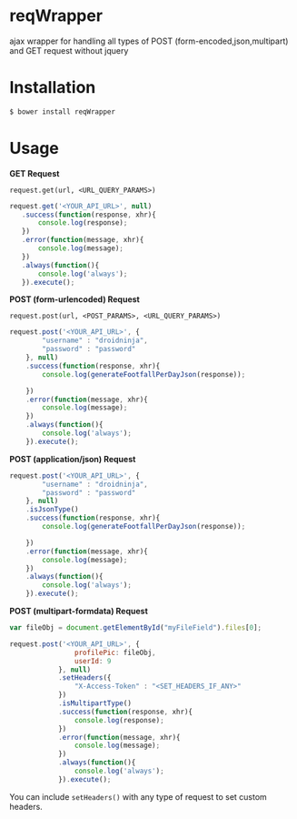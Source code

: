 # reqWrapper
ajax wrapper for handling all types of POST (form-encoded,json,multipart) and GET request without jquery

# Installation
```sh
$ bower install reqWrapper
```

# Usage

**GET Request**

`request.get(url, <URL_QUERY_PARAMS>)`

```javascript
request.get('<YOUR_API_URL>', null)
   .success(function(response, xhr){
       console.log(response);
   })
   .error(function(message, xhr){
       console.log(message);
   })
   .always(function(){
       console.log('always');
   }).execute();
```


**POST (form-urlencoded) Request**

`request.post(url, <POST_PARAMS>, <URL_QUERY_PARAMS>)`

```javascript
request.post('<YOUR_API_URL>', {
        "username" : "droidninja",
        "password" : "password"
    }, null)
    .success(function(response, xhr){
        console.log(generateFootfallPerDayJson(response));

    })
    .error(function(message, xhr){
        console.log(message);
    })
    .always(function(){
        console.log('always');
    }).execute();
```


**POST (application/json) Request**

```javascript
request.post('<YOUR_API_URL>', {
        "username" : "droidninja",
        "password" : "password"
    }, null)
    .isJsonType()
    .success(function(response, xhr){
        console.log(generateFootfallPerDayJson(response));

    })
    .error(function(message, xhr){
        console.log(message);
    })
    .always(function(){
        console.log('always');
    }).execute();
```


**POST (multipart-formdata) Request**

```javascript
var fileObj = document.getElementById("myFileField").files[0];

request.post('<YOUR_API_URL>', {
                profilePic: fileObj,
                userId: 9
            }, null)
            .setHeaders({
                "X-Access-Token" : "<SET_HEADERS_IF_ANY>"
            })
            .isMultipartType()
            .success(function(response, xhr){
                console.log(response);
            })
            .error(function(message, xhr){
                console.log(message);
            })
            .always(function(){
                console.log('always');
            }).execute();
```

You can include `setHeaders()` with any type of request to set custom headers.

